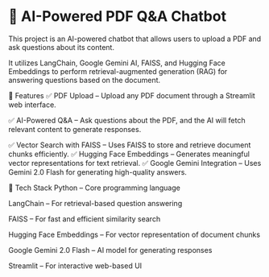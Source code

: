 # 📄 AI-Powered PDF Q&A Chatbot
 
This project is an AI-powered chatbot that allows users to upload a PDF and ask questions about its content. 

It utilizes LangChain, Google Gemini AI, FAISS, and Hugging Face Embeddings to perform retrieval-augmented generation (RAG) for answering questions based on the document.


🚀 Features
✅ PDF Upload – Upload any PDF document through a Streamlit web interface.

✅ AI-Powered Q&A – Ask questions about the PDF, and the AI will fetch relevant content to generate responses.

✅ Vector Search with FAISS – Uses FAISS to store and retrieve document chunks efficiently.
✅ Hugging Face Embeddings – Generates meaningful vector representations for text retrieval.
✅ Google Gemini Integration – Uses Gemini 2.0 Flash for generating high-quality answers.

🔧 Tech Stack
Python – Core programming language

LangChain – For retrieval-based question answering

FAISS – For fast and efficient similarity search

Hugging Face Embeddings – For vector representation of document chunks

Google Gemini 2.0 Flash – AI model for generating responses

Streamlit – For interactive web-based UI

